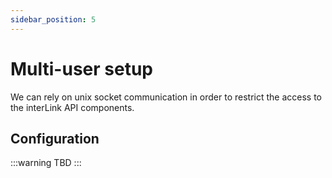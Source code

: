 ```yaml
---
sidebar_position: 5 
---
```


# Multi-user setup

We can rely on unix socket communication in order to restrict the access to the interLink API components.

## Configuration

:::warning
TBD
:::
